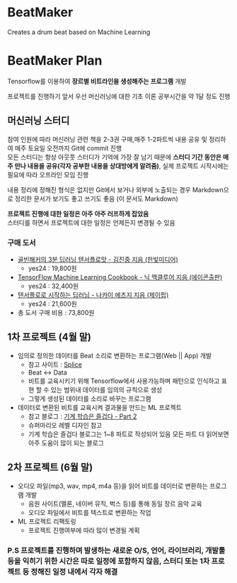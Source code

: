 # BeatMaker
Creates a drum beat based on Machine Learning

# BeatMaker Plan

 Tensorflow를 이용하여 **장르별 비트라인을 생성해주는 프로그램** 개발
 
 프로젝트를 진행하기 앞서 우선 머신러닝에 대한 기초 이론 공부시간을 약 1달 정도 진행 

## 머신러닝 스터디

참여 인원에 따라 머신러닝 관련 책을 2-3권 구매,매주 1-2파트씩 내용 공유 및 정리하여 매주 토요일 오전까지 Git에 commit 진행\
모든 스터디는 항상 아웃풋 스터디가 기억에 가장 잘 남기 때문에 **스터디 기간 동안은 매주 만나 내용을 공유(각자 공부한 내용을 상대방에게 알려줌)**, 실제 프로젝트 시작시에는 필요에 따라 오프라인 모임 진행

내용 정리에 정해진 형식은 없지만 Git에서 보거나 외부에 노출되는 경우 Markdown으로 정리한 문서가 보기도 좋고 쓰기도 좋음 (이 문서도 Markdown)

**프로젝트 진행에 대한 일정은 아주 아주 러프하게 잡았음** \
스터디를 하면서 프로젝트에 대한 일정은 언제든지 변경될 수 있음

### 구매 도서
- [골빈해커의 3분 딥러닝 텐서플로맛 - 김진중 지음 (한빛미디어)](http://www.yes24.com/24/goods/49853812?scode=032&OzSrank=1)
    - yes24 : 19,800원
- [TensorFlow Machine Learning Cookbook - 닉 맥클루어 지음 (에이콘출판)](http://www.yes24.com/24/goods/45095421?scode=032&OzSrank=1)
    - yes24 : 32,400원
- [텐서플로로 시작하는 딥러닝 - 나카이 에츠지 지음 (제이펍)](http://www.yes24.com/24/goods/43283117?scode=032&OzSrank=1) 
    - yes24 : 21,600원
- 총 도서 구매 비용 : 73,800원


## 1차 프로젝트 (4월 말)

- 임의로 정의한 데이터를 Beat 소리로 변환하는 프로그램(Web || App) 개발  
    - 참고 사이트 : [Splice](https://splice.com/sounds/beatmaker/wakaflocka)
    - Beat <-> Data
    - 비트를 교육시키기 위해 Tensorflow에서 사용가능하며 패턴으로 인식하고 표현 할 수 있는 범위내  데이터를 임의의 규칙으로 생성
    - 그렇게 생성된 데이터를 소리로 바꾸는 프로그램
- 데이터로 변환된 비트를 교육시켜 결과물을 만드는 ML 프로젝트
    - 참고 블로그 : [기계 학습은 즐겁다 - Part 2](https://medium.com/@jongdae.lim/%EA%B8%B0%EA%B3%84-%ED%95%99%EC%8A%B5-machine-learning-%EC%9D%80-%EC%A6%90%EA%B2%81%EB%8B%A4-part-2-b35f3d327761)
    - 슈퍼마리오 레벨 디자인 참고
    - 기계 학습은 즐겁다 블로그는 1~8 파트로 작성되어 있음 모든 파트 다 읽어보면 아주 도움이 많이 되는 블로그

## 2차 프로젝트 (6월 말)
 - 오디오 파일(mp3, wav, mp4, m4a 등)을 읽어 비트를 데이터로 변환하는 프로그램 개발
    - 음원 사이트(멜론, 네이버 뮤직, 벅스 등)를 통해 동일 장르 음악 교육
    - 오디오 파일에서 비트를 텍스트로 변환하는 작업
- ML 프로젝트 리팩토링
    - 프로젝트 진행여부에 따라 많이 변경될 계획


### P.S  프로젝트를 진행하며 발생하는 새로운 O/S, 언어, 라이브러리, 개발툴 등을 익히기 위한 시간은 따로 일정에 포함하지 않음, 스터디 또는 1차 프로젝트 등 정해진 일정 내에서 각자 해결
